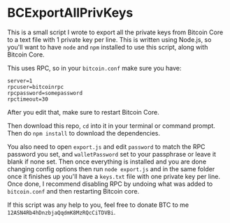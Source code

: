 # BCExportAllPrivKeys

This is a small script I wrote to export all the private keys from Bitcoin Core to a text file with 1 private key per line. This is written using Node.js, so you'll want to have `node` and `npm` installed to use this script, along with Bitcoin Core.

This uses RPC, so in your `bitcoin.conf` make sure you have:

```
server=1
rpcuser=bitcoinrpc
rpcpassword=somepassword
rpctimeout=30
```
After you edit that, make sure to restart Bitcoin Core.

Then download this repo, `cd` into it in your terminal or command prompt. Then do `npm install` to download the dependencies.

You also need to open `export.js` and edit `password` to match the RPC password you set, and `walletPassword` set to your passphrase or leave it blank if none set. Then once everything is installed and you are done changing config options then run `node export.js` and in the same folder once it finishes up you'll have a `keys.txt` file with one private key per line. Once done, I recommend disabling RPC by undoing what was added to `bitcoin.conf` and then restarting Bitcoin core.

If this script was any help to you, feel free to donate BTC to me `12ASN4Rb4hDnzbjaQqdmK8MzRQcCiTDVBi`.
